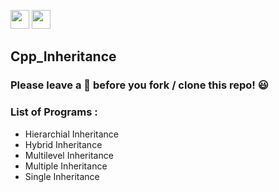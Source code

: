 <img src="https://img.shields.io/badge/-C++-blue?style=for-the-badge&logo=c%2B%2B&logoColor=white" height="30">   <img src="https://img.shields.io/github/repo-size/DeepthiTabithaBennet/Cpp_Inheritance?color=blue&style=for-the-badge" height="30">


## Cpp_Inheritance

### Please leave a 🌟 before you fork / clone this repo! 😃

### List of Programs :
* Hierarchial Inheritance
* Hybrid Inheritance
* Multilevel Inheritance
* Multiple Inheritance
* Single Inheritance
